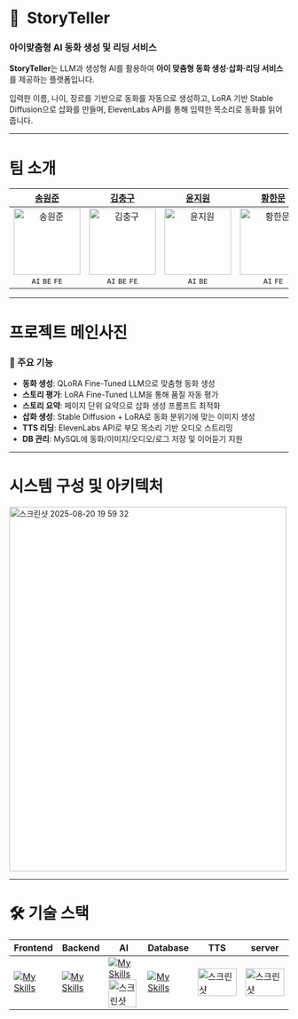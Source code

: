 # 📖  **StoryTeller**

### 아이맞춤형 AI 동화 생성 및 리딩 서비스

**StoryTeller**는 LLM과 생성형 AI를 활용하여 **아이 맞춤형 동화 생성·삽화·리딩 서비스**를 제공하는  플랫폼입니다.

 입력한 이름, 나이, 장르를 기반으로 동화를 자동으로 생성하고, LoRA 기반 Stable Diffusion으로 삽화를 만들며, ElevenLabs API를 통해 입력한 목소리로 동화를 읽어줍니다.

---
# 팀 소개

<table>
  <thead>
    <tr>
      <th align="center"><a href="https://github.com/songwonjoon">송원준</a></th>
      <th align="center"><a href="https://github.com/CcGKIM">김충구</a></th>
      <th align="center"><a href="https://github.com/kkuriyoon">윤지원</a></th>
      <th align="center"><a href="https://github.com/1-moon">황한문</a></th>
    </tr>
  </thead>
  <tbody>
    <tr>
      <td align="center">
        <a href="https://github.com/songwonjoon">
          <img src="https://github.com/songwonjoon.png" width="120" alt="송원준" />
        </a>
        <br/>
        <kbd>AI</kbd> <kbd>BE</kbd> <kbd>FE</kbd>
      </td>
      <td align="center">
        <a href="https://github.com/CcGKIM">
          <img src="https://github.com/CcGKIM.png" width="120" alt="김충구" />
        </a>
        <br/>
        <kbd>AI</kbd> <kbd>BE</kbd> <kbd>FE</kbd>
      </td>
      <td align="center">
        <a href="https://github.com/kkuriyoon">
          <img src="https://github.com/kkuriyoon.png" width="120" alt="윤지원" />
        </a>
        <br/>
        <kbd>AI</kbd> <kbd>BE</kbd>
      </td>
      <td align="center">
        <a href="https://github.com/1-moon">
          <img src="https://github.com/1-moon.png" width="120" alt="황한문" />
        </a>
        <br/>
        <kbd>AI</kbd> <kbd>FE</kbd>
      </td>
    </tr>
  </tbody>
</table>


---

# 프로젝트 메인사진

### 📍 주요 기능

- **동화 생성**: QLoRA Fine-Tuned LLM으로 맞춤형 동화 생성
- **스토리 평가**: LoRA Fine-Tuned LLM을 통해 품질 자동 평가
- **스토리 요약**: 페이지 단위 요약으로 삽화 생성 프롬프트 최적화
- **삽화 생성**: Stable Diffusion + LoRA로 동화 분위기에 맞는 이미지 생성
- **TTS 리딩**: ElevenLabs API로 부모 목소리 기반 오디오 스트리밍
- **DB 관리**: MySQL에 동화/이미지/오디오/로그 저장 및 이어듣기 지원


---

# **시스템 구성 및 아키텍처**
<img width="500" height="657" alt="스크린샷 2025-08-20 19 59 32" src="https://github.com/user-attachments/assets/f7f20d4b-339f-43bd-abfb-43660eb08c19" />



---

# **🛠️ 기술 스택**

| **Frontend**       |  **Backend**     | **AI**     | **Database**     | **TTS**     | **server**     |
|------------|--------------|--------------|--------------|--------------|--------------|
| [![My Skills](https://skillicons.dev/icons?i=react)](https://skillicons.dev) | [![My Skills](https://skillicons.dev/icons?i=fastapi)](https://skillicons.dev) | [![My Skills](https://skillicons.dev/icons?i=pytorch)](https://skillicons.dev) <img width="50" height="50" alt="스크린샷 2025-08-20 20 08 26" src="https://github.com/user-attachments/assets/e660b773-7cf3-484c-878b-afa4eb04356d" /> | [![My Skills](https://skillicons.dev/icons?i=mysql)](https://skillicons.dev) | <img width="70" height="50" alt="스크린샷 2025-08-20 20 11 41" src="https://github.com/user-attachments/assets/5e12cede-e606-40cb-84f5-60509bc6517f" />  | <img width="70" height="50" alt="스크린샷 2025-08-20 20 13 39" src="https://github.com/user-attachments/assets/a556b245-af0b-48eb-ae35-5d2feaeedc4e" /> | 
